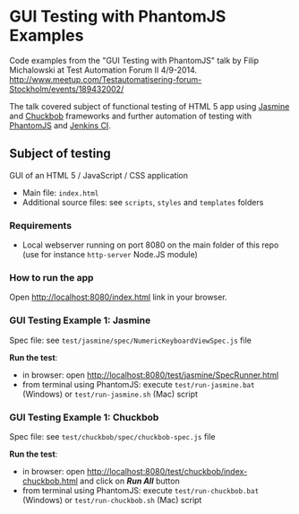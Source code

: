 GUI Testing with PhantomJS Examples
===================================

Code examples from the "GUI Testing with PhantomJS" talk by Filip Michalowski at Test Automation Forum II 4/9-2014.
http://www.meetup.com/Testautomatisering-forum-Stockholm/events/189432002/

The talk covered subject of functional testing of HTML 5 app using [Jasmine](http://jasmine.github.io/) and [Chuckbob](https://github.com/kambisports/ChuckBob) frameworks and further automation of testing with [PhantomJS](http://phantomjs.org/) and [Jenkins CI](http://jenkins-ci.org/).

## Subject of testing
GUI of an HTML 5 / JavaScript / CSS application

* Main file: `index.html`
* Additional source files: see `scripts`, `styles` and `templates` folders

### Requirements
* Local webserver running on port 8080 on the main folder of this repo (use for instance `http-server` Node.JS module)

### How to run the app
Open [http://localhost:8080/index.html](http://localhost:8080/index.html) link in your browser.


### GUI Testing Example 1: Jasmine

Spec file: see `test/jasmine/spec/NumericKeyboardViewSpec.js` file

**Run the test**:
* in browser: open [http://localhost:8080/test/jasmine/SpecRunner.html](http://localhost:8080/test/jasmine/SpecRunner.html)
* from terminal using PhantomJS: execute `test/run-jasmine.bat` (Windows) or `test/run-jasmine.sh` (Mac) script


### GUI Testing Example 1: Chuckbob

Spec file: see `test/chuckbob/spec/chuckbob-spec.js` file

**Run the test**:
* in browser: open [http://localhost:8080/test/chuckbob/index-chuckbob.html](http://localhost:8080/test/chuckbob/index-chuckbob.html) and click on _**Run All**_ button
* from terminal using PhantomJS: execute `test/run-chuckbob.bat` (Windows) or `test/run-chuckbob.sh` (Mac) script